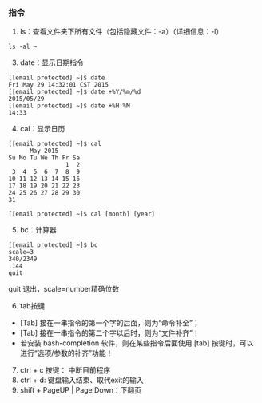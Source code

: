 
### 指令
1. ls：查看文件夹下所有文件（包括隐藏文件：-a）（详细信息：-l）
```
ls -al ~
```

3. date：显示日期指令
```
[[email protected] ~]$ date
Fri May 29 14:32:01 CST 2015
[[email protected] ~]$ date +%Y/%m/%d
2015/05/29
[[email protected] ~]$ date +%H:%M
14:33
```

4. cal：显示日历
```
[[email protected] ~]$ cal
      May 2015
Su Mo Tu We Th Fr Sa
                1  2
 3  4  5  6  7  8  9
10 11 12 13 14 15 16
17 18 19 20 21 22 23
24 25 26 27 28 29 30
31

[[email protected] ~]$ cal [month] [year]
```
5. bc：计算器
```
[[email protected] ~]$ bc
scale=3
340/2349
.144
quit
```
quit 退出，scale=number精确位数

6. tab按键
-   \[Tab\] 接在一串指令的第一个字的后面，则为“命令补全”；
-   \[Tab\] 接在一串指令的第二个字以后时，则为“文件补齐”！
-   若安装 bash-completion 软件，则在某些指令后面使用 \[tab\] 按键时，可以进行“选项/参数的补齐”功能！

7.  ctrl + c 按键： 中断目前程序
8. ctrl + d: 键盘输入结束、取代exit的输入
9. shift + PageUP | Page Down：下翻页

